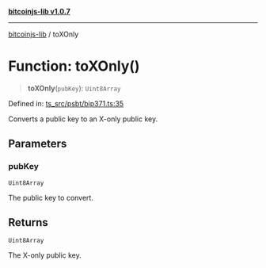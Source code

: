 [**bitcoinjs-lib v1.0.7**](../README.md)

***

[bitcoinjs-lib](../README.md) / toXOnly

# Function: toXOnly()

> **toXOnly**(`pubKey`): `Uint8Array`

Defined in: [ts\_src/psbt/bip371.ts:35](https://github.com/sCrypt-Inc/bitcoinjs-lib/blob/e3b2d1c4c35cd925f8b17063dc9eb0300cab46a2/ts_src/psbt/bip371.ts#L35)

Converts a public key to an X-only public key.

## Parameters

### pubKey

`Uint8Array`

The public key to convert.

## Returns

`Uint8Array`

The X-only public key.
